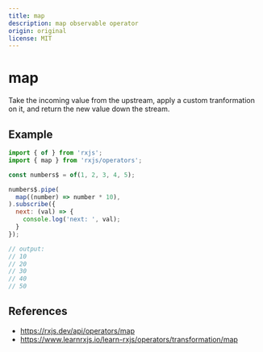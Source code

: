 ```yaml
---
title: map
description: map observable operator
origin: original
license: MIT
---
```


# map

Take the incoming value from the upstream, apply a custom tranformation on it, and return the new value down the stream.

## Example

```js
import { of } from 'rxjs';
import { map } from 'rxjs/operators';

const numbers$ = of(1, 2, 3, 4, 5);

numbers$.pipe(
  map((number) => number * 10),
).subscribe({
  next: (val) => {
    console.log('next: ', val);
  }
});

// output:
// 10
// 20
// 30
// 40
// 50
```

## References

- https://rxjs.dev/api/operators/map
- https://www.learnrxjs.io/learn-rxjs/operators/transformation/map
